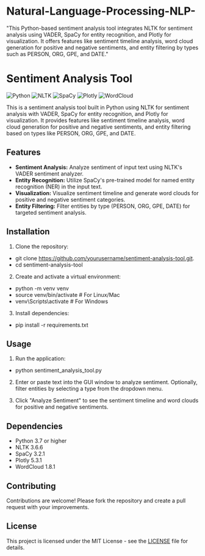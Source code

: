 # Natural-Language-Processing-NLP-
"This Python-based sentiment analysis tool integrates NLTK for sentiment analysis using VADER, SpaCy for entity recognition, and Plotly for visualization. It offers features like sentiment timeline analysis, word cloud generation for positive and negative sentiments, and entity filtering by types such as PERSON, ORG, GPE, and DATE."


# Sentiment Analysis Tool

![Python](https://img.shields.io/badge/python-3.7%2B-blue)
![NLTK](https://img.shields.io/badge/nltk-3.6.6-brightgreen)
![SpaCy](https://img.shields.io/badge/spacy-3.2.1-yellow)
![Plotly](https://img.shields.io/badge/plotly-5.3.1-orange)
![WordCloud](https://img.shields.io/badge/wordcloud-1.8.1-red)

This is a sentiment analysis tool built in Python using NLTK for sentiment analysis with VADER, SpaCy for entity recognition, and Plotly for visualization. It provides features like sentiment timeline analysis, word cloud generation for positive and negative sentiments, and entity filtering based on types like PERSON, ORG, GPE, and DATE.


## Features

- **Sentiment Analysis:** Analyze sentiment of input text using NLTK's VADER sentiment analyzer.
- **Entity Recognition:** Utilize SpaCy's pre-trained model for named entity recognition (NER) in the input text.
- **Visualization:** Visualize sentiment timeline and generate word clouds for positive and negative sentiment categories.
- **Entity Filtering:** Filter entities by type (PERSON, ORG, GPE, DATE) for targeted sentiment analysis.


## Installation

1. Clone the repository:
- git clone https://github.com/yourusername/sentiment-analysis-tool.git.
- cd sentiment-analysis-tool

2. Create and activate a virtual environment:
- python -m venv venv
- source venv/bin/activate # For Linux/Mac
- venv\Scripts\activate # For Windows

3. Install dependencies:
- pip install -r requirements.txt


## Usage

1. Run the application:
- python sentiment_analysis_tool.py

2. Enter or paste text into the GUI window to analyze sentiment. Optionally, filter entities by selecting a type from the dropdown menu.

3. Click "Analyze Sentiment" to see the sentiment timeline and word clouds for positive and negative sentiments.


## Dependencies

- Python 3.7 or higher
- NLTK 3.6.6
- SpaCy 3.2.1
- Plotly 5.3.1
- WordCloud 1.8.1


## Contributing

Contributions are welcome! Please fork the repository and create a pull request with your improvements.


## License

This project is licensed under the MIT License - see the [LICENSE](LICENSE) file for details.
